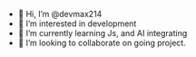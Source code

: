 - 👋 Hi, I’m @devmax214
- 👀 I’m interested in development
- 🌱 I’m currently learning Js, and AI integrating
- 💞️ I’m looking to collaborate on going project.


<!---
devmax214/devmax214 is a ✨ special ✨ repository because its `README.md` (this file) appears on your GitHub profile.
You can click the Preview link to take a look at your changes.
--->
